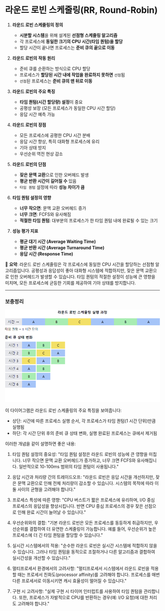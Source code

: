 # 라운드 로빈 스케줄링(RR, Round-Robin)


1. **라운드 로빈 스케줄링의 정의**
    - **시분할 시스템**을 위해 설계된 **선점형 스케줄링 알고리즘**
    - 각 프로세스에 **동일한 크기의 CPU 시간(타임 퀀텀)을 할당**
    - 할당 시간이 끝나면 프로세스는 **준비 큐의 끝으로 이동**


2. **라운드 로빈의 작동 원리**
    - 준비 큐를 순환하는 방식으로 CPU 할당
    - 프로세스가 **할당된 시간 내에 작업을 완료하지 못하면** `선점`됨
    - `선점`된 프로세스는 **준비 큐의 맨 뒤로 이동**


3. **라운드 로빈의 주요 특징**
    - **타임 퀀텀(시간 할당량) 설정**이 중요
    - 공평성 보장 (모든 프로세스가 동일한 CPU 시간 할당)
    - 응답 시간 예측 가능


4. **라운드 로빈의 장점**
    - 모든 프로세스에 공평한 CPU 시간 분배
    - 응답 시간 향상, 특히 대화형 프로세스에 유리
    - 기아 상태 방지
    - 우선순위 역전 현상 감소


5. **라운드 로빈의 단점**
    - **잦은 문맥 교환**으로 인한 오버헤드 발생
    - **평균 반환 시간이 길어질 수** 있음
    - `타임 퀀텀` 설정에 따라 **성능 차이가 큼**


6. **타임 퀀텀 설정의 영향**
    - **너무 작으면**: 문맥 교환 오버헤드 증가
    - **너무 크면**: FCFS와 유사해짐
    - **적절한 타임 퀀텀**: 대부분의 프로세스가 한 타임 퀀텀 내에 완료될 수 있는 크기


7. **성능 평가 지표**
    - **평균 대기 시간 (Average Waiting Time)**
    - **평균 반환 시간 (Average Turnaround Time)**
    - **응답 시간 (Response Time)**

📌 **요약**: 라운드 로빈 스케줄링은 각 프로세스에 동일한 CPU 시간을 할당하는 선점형 알고리즘입니다. 공평성과 응답성이 좋아 대화형 시스템에 적합하지만, 잦은 문맥 교환으로 인한 오버헤드가 발생할 수 있습니다. 타임 퀀텀의 적절한 설정이 성능에 큰 영향을 미치며, 모든 프로세스에 균등한 기회를 제공하여 기아 상태를 방지합니다.

___
### 보충정리

![img.png](RR.png)


이 다이어그램은 라운드 로빈 스케줄링의 주요 특징을 보여줍니다:
- 상단: 시간에 따른 프로세스 실행 순서, 각 프로세스가 타임 퀀텀(1 시간 단위)만큼 실행됨
- 하단: 각 시간 단위 후의 준비 큐 상태 변화, 실행 완료된 프로세스는 큐에서 제거됨

이러한 개념을 같이 설명하면 좋은 내용:

1. 타임 퀀텀 설정의 중요성:
   "타임 퀀텀 설정은 라운드 로빈의 성능에 큰 영향을 미칩니다. 너무 작으면 문맥 교환 오버헤드가 증가하고, 너무 크면 FCFS와 유사해집니다. 일반적으로 10-100ms 범위의 타임 퀀텀이 사용됩니다."

2. 응답 시간과 처리량 간의 트레이드오프:
   "라운드 로빈은 응답 시간을 개선하지만, 잦은 문맥 교환으로 인해 전체 처리량이 감소할 수 있습니다. 시스템의 목적에 따라 이 둘 사이의 균형을 고려해야 합니다."

3. 프로세스 특성에 따른 영향:
   "CPU 버스트가 짧은 프로세스에 유리하며, I/O 중심 프로세스의 응답성을 향상시킵니다. 반면 CPU 중심 프로세스의 경우 잦은 선점으로 인해 완료 시간이 늘어날 수 있습니다."

4. 우선순위와의 결합:
   "기본 라운드 로빈은 모든 프로세스를 동등하게 취급하지만, 우선순위를 결합하여 더 유연한 스케줄링이 가능합니다. 예를 들어, 우선순위가 높은 프로세스에 더 긴 타임 퀀텀을 할당할 수 있습니다."

5. 실시간 시스템에서의 적용:
   "순수한 라운드 로빈은 실시간 시스템에 적합하지 않을 수 있습니다. 그러나 타임 퀀텀을 동적으로 조절하거나 다른 알고리즘과 결합하여 실시간성을 개선할 수 있습니다."

6. 멀티프로세서 환경에서의 고려사항:
   "멀티프로세서 시스템에서 라운드 로빈을 적용할 때는 프로세서 친화도(processor affinity)를 고려해야 합니다. 프로세스를 매번 다른 프로세서로 이동시키면 캐시 효율성이 떨어질 수 있습니다."

7. 구현 시 고려사항:
   "실제 구현 시 타이머 인터럽트를 사용하여 타임 퀀텀을 관리합니다. 또한, 프로세스가 자발적으로 CPU를 반환하는 경우(예: I/O 요청)에 대한 처리도 고려해야 합니다."
